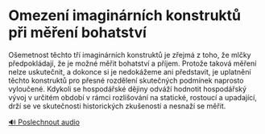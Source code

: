 # Omezení imaginárních konstruktů při měření bohatství

<speak>
<prosody rate="95%" pitch="+0%">
<emphasis level="strong">Ošemetnost těchto tří imaginárních konstruktů je zřejmá z toho, že mlčky předpokládají, že je možné měřit bohatství a příjem.</emphasis> <break time="300ms"/>
<emphasis level="moderate">Protože taková měření nelze uskutečnit, a dokonce si je nedokážeme ani představit, je uplatnění těchto konstruktů pro přesné rozdělení skutečných podmínek naprosto vyloučené.</emphasis> <break time="300ms"/>
<emphasis level="strong">Kdykoli se hospodářské dějiny odváží hodnotit hospodářský vývoj v určitém období v rámci rozlišování na statické, rostoucí a upadající, drží se ve skutečnosti historických zkušeností a nesnaží se měřit.</emphasis>
</prosody>
</speak>

[🔊 Poslechnout audio](/data/7-paragraphs/audio/chapter_49/para_007-Oemetnost-tchto-t-imaginrnch-konstrukt-je-z.mp3) 